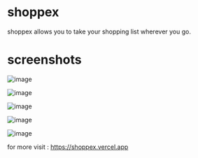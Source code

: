 # shoppex
shoppex allows you to take your shopping list wherever you go.

# screenshots

![image](https://user-images.githubusercontent.com/96414111/180445739-06870b0c-7c8e-45e7-9416-96f64f3aa582.png)


![image](https://user-images.githubusercontent.com/96414111/177040622-e0329a88-eb5e-46ef-9310-6ac8496b0e6a.png)


![image](https://user-images.githubusercontent.com/96414111/177040602-41f2b39e-6651-4705-8cad-60d3f7488736.png)

![image](https://user-images.githubusercontent.com/96414111/177040646-70558e86-788f-4d7a-9b6b-2769ef2ce4ac.png)

![image](https://user-images.githubusercontent.com/96414111/177040668-d9031059-b1ba-42e3-beed-020cda8fe122.png)

for more visit : https://shoppex.vercel.app
